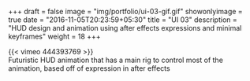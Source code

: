 +++
draft = false
image = "img/portfolio/ui-03-gif.gif"
showonlyimage = true
date = "2016-11-05T20:23:59+05:30"
title = "UI 03"
description = "HUD design and animation using after effects expressions and minimal keyframes"
weight = 18
+++

{{< vimeo 444393769 >}}  
Futuristic HUD animation that has a main rig to control most of the animation, based off of expression in after effects